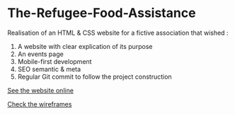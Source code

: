 # The-Refugee-Food-Assistance

Realisation of an HTML & CSS website for a fictive association that wished : 
1. A website with clear explication of its purpose
2. An events page
2. Mobile-first development
3. SEO semantic & meta
4. Regular Git commit to follow the project construction

[See the website online](https://the-refugee-food-assistance.netlify.app)

[Check the wireframes](https://drive.google.com/file/d/1yG72uJby0AsCX8gCH7n8IhrfNi1HP-xj/view?usp=sharing)
